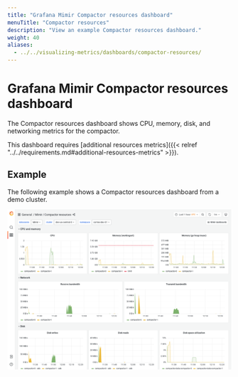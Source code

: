 ```yaml
---
title: "Grafana Mimir Compactor resources dashboard"
menuTitle: "Compactor resources"
description: "View an example Compactor resources dashboard."
weight: 40
aliases:
  - ../../visualizing-metrics/dashboards/compactor-resources/
---
```


# Grafana Mimir Compactor resources dashboard

The Compactor resources dashboard shows CPU, memory, disk, and networking metrics for the compactor.

This dashboard requires [additional resources metrics]({{< relref "../../requirements.md#additional-resources-metrics" >}}).

## Example

The following example shows a Compactor resources dashboard from a demo cluster.

![Grafana Mimir compactor resources dashboard](mimir-compactor-resources.png)
